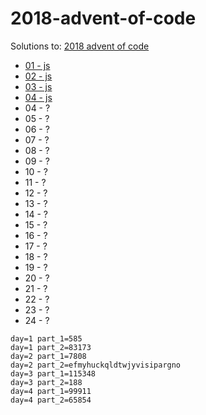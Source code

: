# 2018-advent-of-code

Solutions to: <a href='https://adventofcode.com/2018'>2018 advent of code</a>

- <a href='https://github.com/adamlouis/2018-advent-of-code/tree/master/js/1'>01 - js</a>
- <a href='https://github.com/adamlouis/2018-advent-of-code/tree/master/js/2'>02 - js</a>
- <a href='https://github.com/adamlouis/2018-advent-of-code/tree/master/js/3'>03 - js</a>
- <a href='https://github.com/adamlouis/2018-advent-of-code/tree/master/js/4'>04 - js</a>
- 04 - ?
- 05 - ?
- 06 - ?
- 07 - ?
- 08 - ?
- 09 - ?
- 10 - ?
- 11 - ?
- 12 - ?
- 13 - ?
- 14 - ?
- 15 - ?
- 16 - ?
- 17 - ?
- 18 - ?
- 19 - ?
- 20 - ?
- 21 - ?
- 22 - ?
- 23 - ?
- 24 - ?

```
day=1 part_1=585
day=1 part_2=83173
day=2 part_1=7808
day=2 part_2=efmyhuckqldtwjyvisipargno
day=3 part_1=115348
day=3 part_2=188
day=4 part_1=99911
day=4 part_2=65854
```
